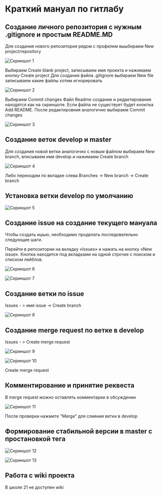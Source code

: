 # Краткий мануал по гитлабу
## Cоздание личного репозитория с нужным .gitignore и простым README.MD

Для создания нового репозитория рядом с профилем выыбираем New project/repository

![Скриншот 1](screenshots/sc1.png)

Выбираем Create blank project, записываем имя проекта и нажимаем кнопку Create project
Для создания файла .gitignore выбираем New file записываем какие файлы хотим игнорировать

![Скриншот 2](screenshots/sc2.png)

Выбираем Commit changes
Файл Readme создание и редактирование находятся как на скриншоте. Если файла не существует будет кнокпка Add README. После редактировния аналогично выбираем Commit changes

![Скриншот 3](screenshots/sc3.png)

## Cоздание веток develop и master

Для создания новой ветки аналогично с новым файлом выбираем  New branch, вписываем имя develop и нажимаем Create branch

![Скриншот 4](screenshots/sc4.png)

Либо переходим по вкладке слева Branches -> New branch -> Create branch

## Установка ветки develop по умолчанию

![Скриншот 5](screenshots/sc5.png)

## Cоздание issue на создание текущего мануала

Чтобы создать ишью, необходимо проделать последовательно следующие шаги.

Перейти в репозитории на вкладку «Issues» и нажать на кнопку «New issue». Кнопка находится под вкладками на одной строчке с поиском и списком лейблов.

![Скриншот 6](screenshots/sc6.png)

![Скриншот 7](screenshots/sc7.png)

## Cоздание ветки по issue

Issues - > имя issue -> Create branch

![Скриншот 8](screenshots/sc8.png)

## Cоздание merge request по ветке в develop

Issues - > Create merge request

![Скриншот 9](screenshots/sc9.png)


![Скриншот 10](screenshots/sc10.png)

Create merge request

## Комментирование и принятие реквеста

В merge request можно оставлять комментарии в обсуждении

![Скриншот 11](screenshots/sc11.png)

После проверки нажмите "Merge" для слияния ветки в develop

## Формирование стабильной версии в master с простановкой тега

![Скриншот 12](screenshots/sc12.png)

![Скриншот 13](screenshots/sc13.png)

## Работа с wiki проекта

В школе 21 не доступен wiki
